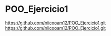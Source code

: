 # POO_Ejercicio1

https://github.com/niicooam12/POO_Ejercicio1.git
https://github.com/niicooam12/POO_Ejercicio1.git

